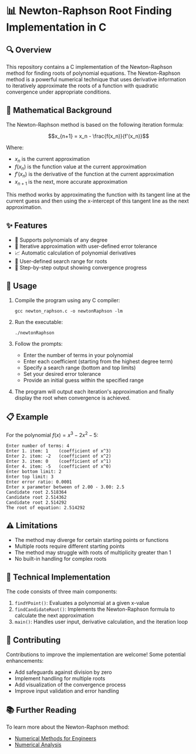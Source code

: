# 📊 Newton-Raphson Root Finding Implementation in C

## 🔍 Overview

This repository contains a C implementation of the Newton-Raphson method for finding roots of polynomial equations. The Newton-Raphson method is a powerful numerical technique that uses derivative information to iteratively approximate the roots of a function with quadratic convergence under appropriate conditions.

## 🧮 Mathematical Background

The Newton-Raphson method is based on the following iteration formula:

$$x_{n+1} = x_n - \frac{f(x_n)}{f'(x_n)}$$

Where:
- $x_n$ is the current approximation
- $f(x_n)$ is the function value at the current approximation
- $f'(x_n)$ is the derivative of the function at the current approximation
- $x_{n+1}$ is the next, more accurate approximation

This method works by approximating the function with its tangent line at the current guess and then using the x-intercept of this tangent line as the next approximation.

## ✨ Features

- 🧩 Supports polynomials of any degree
- 🔄 Iterative approximation with user-defined error tolerance
- 📈 Automatic calculation of polynomial derivatives
- 🔎 User-defined search range for roots
- 📝 Step-by-step output showing convergence progress

## 🚀 Usage

1. Compile the program using any C compiler:
   ```
   gcc newton_raphson.c -o newtonRaphson -lm
   ```

2. Run the executable:
   ```
   ./newtonRaphson
   ```

3. Follow the prompts:
   - Enter the number of terms in your polynomial
   - Enter each coefficient (starting from the highest degree term)
   - Specify a search range (bottom and top limits)
   - Set your desired error tolerance
   - Provide an initial guess within the specified range

4. The program will output each iteration's approximation and finally display the root when convergence is achieved.

## 📋 Example

For the polynomial $f(x) = x^3 - 2x^2 - 5$:

```
Enter number of terms: 4
Enter 1. item: 1    (coefficient of x^3)
Enter 2. item: -2   (coefficient of x^2)
Enter 3. item: 0    (coefficient of x^1)
Enter 4. item: -5   (coefficient of x^0)
Enter bottom limit: 2
Enter top limit: 3
Enter error ratio: 0.0001
Enter x parameter between of 2.00 - 3.00: 2.5
Candidate root 2.518364
Candidate root 2.514362
Candidate root 2.514292
The root of equation: 2.514292
```

## ⚠️ Limitations

- The method may diverge for certain starting points or functions
- Multiple roots require different starting points
- The method may struggle with roots of multiplicity greater than 1
- No built-in handling for complex roots

## 🔧 Technical Implementation

The code consists of three main components:

1. `findYPoint()`: Evaluates a polynomial at a given x-value
2. `findCandidateRoot()`: Implements the Newton-Raphson formula to calculate the next approximation
3. `main()`: Handles user input, derivative calculation, and the iteration loop

## 🤝 Contributing

Contributions to improve the implementation are welcome! Some potential enhancements:
- Add safeguards against division by zero
- Implement handling for multiple roots
- Add visualization of the convergence process
- Improve input validation and error handling

## 📚 Further Reading

To learn more about the Newton-Raphson method:
- [Numerical Methods for Engineers](https://www.amazon.com/Numerical-Methods-Engineers-Steven-Chapra/dp/007339792X)
- [Numerical Analysis](https://en.wikipedia.org/wiki/Numerical_analysis)
